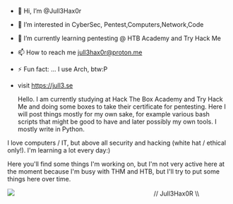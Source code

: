 - 👋 Hi, I’m @Jull3Hax0r
- 👀 I’m interested in CyberSec, Pentest,Computers,Network,Code
- 🌱 I’m currently learning pentesting @ HTB Academy and Try Hack Me
- 📫 How to reach me jull3hax0r@proton.me
- ⚡ Fun fact: ... I use Arch, btw:P
- visit https://jull3.se


 
  Hello. I am currently studying at Hack The Box Academy and Try Hack Me and doing some boxes to take their certificate for pentesting. Here I will post things mostly for my own sake, for example various bash scripts that might be good to have and later possibly my own tools. I mostly write in Python.

I love computers / IT, but above all security and hacking (white hat / ethical only!).
I'm learning a lot every day:)

Here you'll find some things I'm working on, but I'm not very active here at the moment because I'm busy with THM and HTB, but I'll try to put some things here over time.

<img src="https://jull3.se/git.png">
⠀⠀⠀⠀⠀⠀⠀⠀⠀⠀⠀⠀⠀⠀⠀⠀⠀
⠀⠀⠀⠀⠀⠀⠀⠀⠀⠀⠀⠀⠀// Jull3Hax0R \\⠀⠀

<!---
Jull3Hax0r/Jull3Hax0r is a ✨ special ✨ repository because its `README.md` (this file) appears on your GitHub profile.
You can click the Preview link to take a look at your changes.
--->
